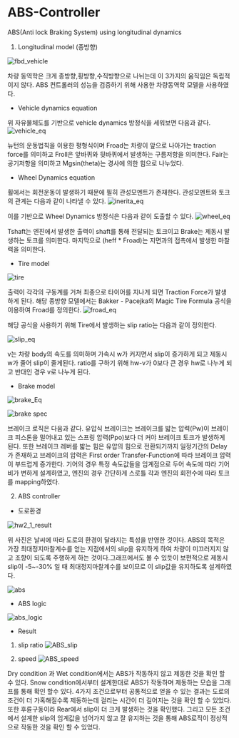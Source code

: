 # ABS-Controller
ABS(Anti lock Braking System) using longitudinal dynamics

1. Longitudinal model (종방향)

![fbd_vehicle](https://user-images.githubusercontent.com/79674592/110263256-7adfbe80-7ff9-11eb-9783-080b9f42e1d5.PNG)

차량 동역학은 크게 종방향,횡방향,수직방향으로 나뉘는데 이 3가지의 움직임은 독립적이지 않다. ABS 컨트롤러의 성능을 검증하기 위해 사용한 차량동역학 모델을 사용하였다.

- Vehicle dynamics equation

위 자유물체도를 기반으로 vehicle dynamics 방정식을 세워보면 다음과 같다. 
![vehicle_eq](https://user-images.githubusercontent.com/79674592/110263780-073eb100-7ffb-11eb-9da8-120c2f9de80f.PNG)

뉴턴의 운동법칙을 이용한 평형식이며 Froad는 차량이 앞으로 나아가는 traction force를 의미하고 Froll은 앞바퀴와 뒷바퀴에서 발생하는 구름저항을 의미한다. Fair는 공기저항을 의미하고 Mgsin(theta)는 경사에 의한 힘으로 나누었다.

- Wheel Dynamics equation

휠에서는 회전운동이 발생하기 때문에 필히 관성모멘트가 존재한다. 관성모멘트와 토크의 관계는 다음과 같이 나타낼 수 있다. ![inerita_eq](https://user-images.githubusercontent.com/79674592/110264252-3c97ce80-7ffc-11eb-9674-4ddf3a6d67a3.PNG)

이를 기반으로 Wheel Dynamics 방정식은 다음과 같이 도출할 수 있다.
![wheel_eq](https://user-images.githubusercontent.com/79674592/110264413-95fffd80-7ffc-11eb-9582-58d376cff10b.PNG)

Tshaft는 엔진에서 발생한 출력이 shaft를 통해 전달되는 토크이고 Brake는 제동시 발생하는 토크를 의미한다. 마지막으로 (heff * Froad)는 지면과의 접촉에서 발생한 마찰력을 의미한다.

- Tire model

![tire](https://user-images.githubusercontent.com/79674592/110266212-ac0fbd00-8000-11eb-8e76-dce8f3d38e68.PNG)

출력이 각각의 구동계를 거쳐 최종으로 타이어를 지나게 되면 Traction Force가 발생하게 된다. 해당 종방향 모델에서는 Bakker - Pacejka의 Magic Tire Formula 공식을 이용하여 Froad를 정의한다.
![froad_eq](https://user-images.githubusercontent.com/79674592/110265147-40c4eb80-7ffe-11eb-81da-1eca85d4f53c.PNG)

해당 공식을 사용하기 위해 Tire에서 발생하는 slip ratio는 다음과 같이 정의한다.

![slip_eq](https://user-images.githubusercontent.com/79674592/110265266-8a153b00-7ffe-11eb-9068-7ee87667205b.PNG)

v는 차량 body의 속도를 의미하며 가속시 w가 커지면서 slip이 증가하게 되고 제동시 w가 줄어 slip이 줄게된다. ratio를 구하기 위해 hw-v가 0보다 큰 경우 hw로 나누게 되고 반대인 경우 v로 나누게 된다.

- Brake model

![brake_Eq](https://user-images.githubusercontent.com/79674592/110267728-baaba380-8003-11eb-9155-2f75abcb092c.PNG)

![brake spec](https://user-images.githubusercontent.com/79674592/110272789-5e01b600-800e-11eb-88e8-d5904c2e4abd.PNG)

브레이크 로직은 다음과 같다. 유압식 브레이크는 브레이크를 밟는 압력(Pw)이 브레이크 피스톤을 밀어내고 있는 스프링 압력(Ppo)보다 더 커야 브레이크 토크가 발생하게 된다. 또한 브레이크 레버를 밟는 힘은 유압의 힘으로 전환되기까지 일정기간의 Delay가 존재하고 브레이크의 압력은 First order Transfer-Function에 따라 브레이크 압력이 부드럽게 증가한다.
기어의 경우 특정 속도값들을 임계점으로 두어 속도에 따라 기어비가 변하게 설계하였고, 엔진의 경우 간단하게 스로틀 각과 엔진의 회전수에 따라 토크를 mapping하였다.

2. ABS controller

- 도로환경

![hw2_1_result](https://user-images.githubusercontent.com/79674592/110786170-26fdff80-82af-11eb-829b-ccce800bd0c9.png)

위 사진은 날씨에 따라 도로의 환경이 달라지는 특성을 반영한 것이다. ABS의 목적은 가장 최대정지마찰계수를 얻는 지점에서의 slip을 유지하게 하여 차량이 미끄러지지 않고 조향이 되도록 주행하게 하는 것이다.그래프에서도 볼 수 있듯이 보편적으로 제동시 slip이 -5~-30% 일 때 최대정지마찰계수를 보이므로 이 slip값을 유지하도록 설계하였다.

![abs](https://user-images.githubusercontent.com/79674592/110788980-ae993d80-82b2-11eb-8a69-87e0e9aa59da.PNG)

- ABS logic

![abs_logic](https://user-images.githubusercontent.com/79674592/110786046-03d35000-82af-11eb-87b8-d4eeee354c9a.PNG)

- Result

1. slip ratio
![ABS_slip](https://user-images.githubusercontent.com/79674592/110792668-05a11180-82b7-11eb-90e8-c75886a00cc4.png)

2. speed
![ABS_speed](https://user-images.githubusercontent.com/79674592/110792689-0b96f280-82b7-11eb-8af9-2b73af1cc048.png)

Dry condition 과 Wet condition에서는 ABS가 작동하지 않고 제동한 것을 확인 할 수 있다. Snow condition에서부터 설계한대로 ABS가 작동하며 제동하는 모습을 그래프를 통해 확인 할수 있다. 
4가지 조건으로부터 공통적으로 얻을 수 있는 결과는 도로의 조건이 더 가혹해질수록 제동하는데 걸리는 시간이 더 길어지는 것을 확인 할 수 있었다. 또한 후륜구동이라 Rear에서 slip이 더 크게 발생하는 것을 확인했다. 그리고 모든 조건에서 설계한 slip의 임계값을 넘어가지 않고 잘 유지하는 것을 통해 ABS로직이 정상적으로 작동한 것을 확인 할 수 있었다.
